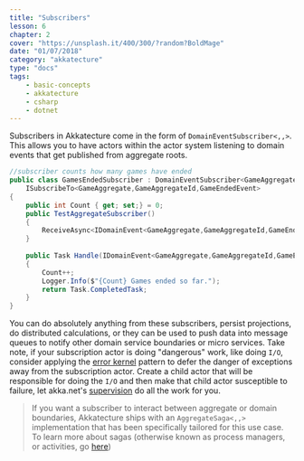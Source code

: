 ```yaml
---
title: "Subscribers"
lesson: 6
chapter: 2
cover: "https://unsplash.it/400/300/?random?BoldMage"
date: "01/07/2018"
category: "akkatecture"
type: "docs"
tags:
    - basic-concepts
    - akkatecture
    - csharp
    - dotnet
---
```

Subscribers in Akkatecture come in the form of `DomainEventSubscriber<,,>`. This allows you to have actors within the actor system listening to domain events that get published from aggregate roots.

```csharp
//subscriber counts how many games have ended
public class GamesEndedSubscriber : DomainEventSubscriber<GameAggregate,GameAggregateId,AggregateEvent<GameAggregate, GameAggregateId>>,
    ISubscribeTo<GameAggregate,GameAggregateId,GameEndedEvent>
{
    public int Count { get; set;} = 0;
    public TestAggregateSubscriber()
    {
        ReceiveAsync<IDomainEvent<GameAggregate,GameAggregateId,GameEndedEvent>>(Handle);
    }
        
    public Task Handle(IDomainEvent<GameAggregate,GameAggregateId,GameEndedEvent> domainEvent)
    {
        Count++;
        Logger.Info($"{Count} Games ended so far.");
        return Task.CompletedTask;
    }
}
```
You can do absolutely anything from these subscribers, persist projections, do distributed calculations, or they can be used to push data into message queues to notify other domain service boundaries or micro services. Take note, if your subscription actor is doing "dangerous" work, like doing `I/O`, consider applying the [error kernel](https://petabridge.com/blog/how-actors-recover-from-failure-hierarchy-and-supervision/) pattern to defer the danger of exceptions away from the subscription actor. Create a child actor that will be responsible for doing the `I/O` and then make that child actor susceptible to failure, let akka.net's [supervision](http://getakka.net/articles/concepts/supervision.html) do all the work for you.

> If you want a subscriber to interact between aggregate or domain boundaries, Akkatecture ships with an `AggregateSaga<,,>` implementation that has been specifically tailored for this use case. To learn more about sagas (otherwise known as process managers, or activities, go [here](/docs/sagas))